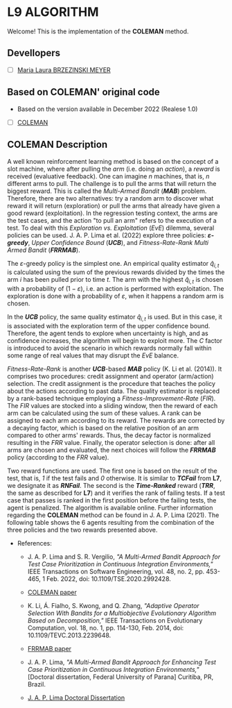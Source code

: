# L9 ALGORITHM

Welcome! This is the implementation of the **COLEMAN** method.

## Devellopers

- [ ] [Maria Laura BRZEZINSKI MEYER](https://github.com/laurabrzmeyer)

## Based on COLEMAN' original code

- Based on the version available in December 2022 (Realese 1.0)
- [ ] [COLEMAN](https://github.com/jacksonpradolima/coleman4hcs)

## COLEMAN Description

A well known reinforcement learning method is based on the concept of a slot machine, where after pulling the *arm* (i.e. doing an *action*), a *reward* is received (evaluative feedback). 
One can imagine *n* machines, that is, *n* different arms to pull. The challenge is to pull the arms that will return the biggest reward. 
This is called the *Multi-Armed Bandit* (***MAB***) problem. Therefore, there are two alternatives: try a random arm to discover what reward it will return (exploration) or pull the arms that already have given a good reward (exploitation). 
In the regression testing context, the arms are the test cases, and the action "to pull an arm" refers to the execution of a test. To deal with this *Exploration vs. Exploitation* (*EvE*) dilemma, several policies can be used. 
J. A. P. Lima et al. (2022) explore three policies: ***ε-greedy***, *Upper Confidence Bound* (***UCB***), and *Fitness-Rate-Rank Multi Armed Bandit* (***FRRMAB***).

The $\varepsilon$-greedy policy is the simplest one. An empirical quality estimator $\hat{q}_{i,t}$ is calculated using the sum of the previous rewards divided by the times the arm *i* has been pulled prior to time *t*. The arm with the highest $\hat{q}_{i,t}$ is chosen with a probability of $(1 - \varepsilon)$, i.e. an action is performed with exploitation. The exploration is done with a probability of $\varepsilon$, when it happens a random arm is chosen.

In the ***UCB*** policy, the same quality estimator $\hat{q}_{i,t}$ is used. But in this case, it is associated with the exploration term of the upper confidence bound. Therefore, the agent tends to explore when uncertainty is high, and as confidence increases, the algorithm will begin to exploit more. The *C* factor is introduced to avoid the scenario in which rewards normally fall within some range of real values that may disrupt the *EvE* balance.

*Fitness-Rate-Rank* is another ***UCB***-based ***MAB*** policy (K. Li et al. (2014)). It comprises two procedures: credit assignment and operator (arm/action) selection. The credit assignment is the procedure that teaches the policy about the actions according to past data. The quality estimator is replaced by a rank-based technique employing a *Fitness-Improvement-Rate* (*FIR*). The *FIR* values are stocked into a sliding window, then the reward of each arm can be calculated using the sum of these values. A rank can be assigned to each arm according to its reward. The rewards are corrected by a decaying factor, which is based on the relative position of an arm compared to other arms' rewards. Thus, the decay factor is normalized resulting in the *FRR* value. Finally, the operator selection is done: after all arms are chosen and evaluated, the next choices will follow the ***FRRMAB*** policy (according to the *FRR* value). 

Two reward functions are used. The first one is based on the result of the test, that is, *1* if the test fails and *0* otherwise. It is similar to ***TCFail*** from **L7**, we designate it as ***RNFail***. The second is the ***Time-Ranked*** reward (***TRR***, the same as described for **L7**) and it verifies the rank of failing tests. If a test case that passes is ranked in the first position before the failing tests, the agent is penalized. The algorithm is available online. Further information regarding the **COLEMAN** method can be found in J. A. P. Lima (2021). The following table shows the 6 agents resulting from the combination of the three policies and the two rewards presented above.

> 

- References:

    * J. A. P. Lima and S. R. Vergilio, *"A Multi-Armed Bandit Approach for Test Case Prioritization in Continuous Integration Environments,"* IEEE Transactions on Software Engineering, vol. 48, no. 2, pp. 453-465, 1 Feb. 2022, doi: 10.1109/TSE.2020.2992428. 
    * [COLEMAN paper](https://ieeexplore.ieee.org/document/9086053)

    * K. Li, Á. Fialho, S. Kwong, and Q. Zhang, *"Adaptive Operator Selection With Bandits for a Multiobjective Evolutionary Algorithm Based on Decomposition,"* IEEE Transactions on Evolutionary Computation, vol. 18, no. 1, pp. 114-130, Feb. 2014, doi: 10.1109/TEVC.2013.2239648.
    * [FRRMAB paper](https://ieeexplore.ieee.org/document/6410018)

    * J. A. P. Lima, *"A Multi-Armed Bandit Approach for Enhancing Test Case Prioritization in Continuous Integration Environments,"* [Doctoral dissertation, Federal University of Parana] Curitiba, PR, Brazil.
    * [J. A. P. Lima Doctoral Dissertation](https://acervodigital.ufpr.br/xmlui/handle/1884/73748})